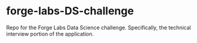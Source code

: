 # forge-labs-DS-challenge
Repo for the Forge Labs Data Science challenge. Specifically, the technical interview portion of the application. 
